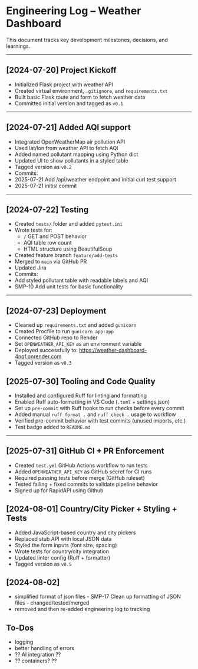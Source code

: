 # Engineering Log – Weather Dashboard

This document tracks key development milestones, decisions, and learnings.

---

## [2024-07-20] Project Kickoff
- Initialized Flask project with weather API
- Created virtual environment, `.gitignore`, and `requirements.txt`
- Built basic Flask route and form to fetch weather data
- Committed initial version and tagged as `v0.1`

---

## [2024-07-21] Added AQI support
- Integrated OpenWeatherMap air pollution API
- Used lat/lon from weather API to fetch AQI
- Added named pollutant mapping using Python dict
- Updated UI to show pollutants in a styled table
- Tagged version as `v0.2`
- Commits:
- 2025-07-21 Add /api/weather endpoint and initial curl test support
- 2025-07-21 initisl commit

---

## [2024-07-22] Testing
- Created `tests/` folder and added `pytest.ini`
- Wrote tests for:
  - `/` GET and POST behavior
  - AQI table row count
  - HTML structure using BeautifulSoup
- Created feature branch `feature/add-tests`
- Merged to `main` via GitHub PR 
- Updated Jira
- Commits:
- Add styled pollutant table with readable labels and AQI
- SMP-10 Add unit tests for basic functionality

---

## [2024-07-23] Deployment

- Cleaned up `requirements.txt` and added `gunicorn`
- Created Procfile to run `gunicorn app:app`
- Connected GitHub repo to Render
- Set `OPENWEATHER_API_KEY` as an environment variable
- Deployed successfully to: https://weather-dashboard-4nqf.onrender.com
- Tagged version as `v0.3`


## [2025-07-30] Tooling and Code Quality

- Installed and configured Ruff for linting and formatting
- Enabled Ruff auto-formatting in VS Code (`.toml` + settings.json)
- Set up `pre-commit` with Ruff hooks to run checks before every commit
- Added manual `ruff format .` and `ruff check .` usage to workflow
- Verified pre-commit behavior with test commits (unused imports, etc.)
- Test badge added to `README.md`

---

## [2025-07-31] GitHub CI + PR Enforcement

- Created `test.yml` GitHub Actions workflow to run tests
- Added `OPENWEATHER_API_KEY` as GitHub secret for CI runs
- Required passing tests before merge (GitHub ruleset)
- Tested failing + fixed commits to validate pipeline behavior
- Signed up for RapidAPI using Github

## [2024-08-01] Country/City Picker + Styling + Tests

- Added JavaScript-based country and city pickers
- Replaced stub API with local JSON data
- Styled the form inputs (font size, spacing)
- Wrote tests for country/city integration
- Updated linter config (Ruff + formatter)
- Tagged version as `v0.5`

## [2024-08-02]
- simplified format of json files - SMP-17 Clean up formatting of JSON files - changed/tested/merged
- removed and then re-added engineering log to tracking


## To-Dos ##
- logging
- better handling of errors
- ?? AI integration ??
- ?? containers? ??

